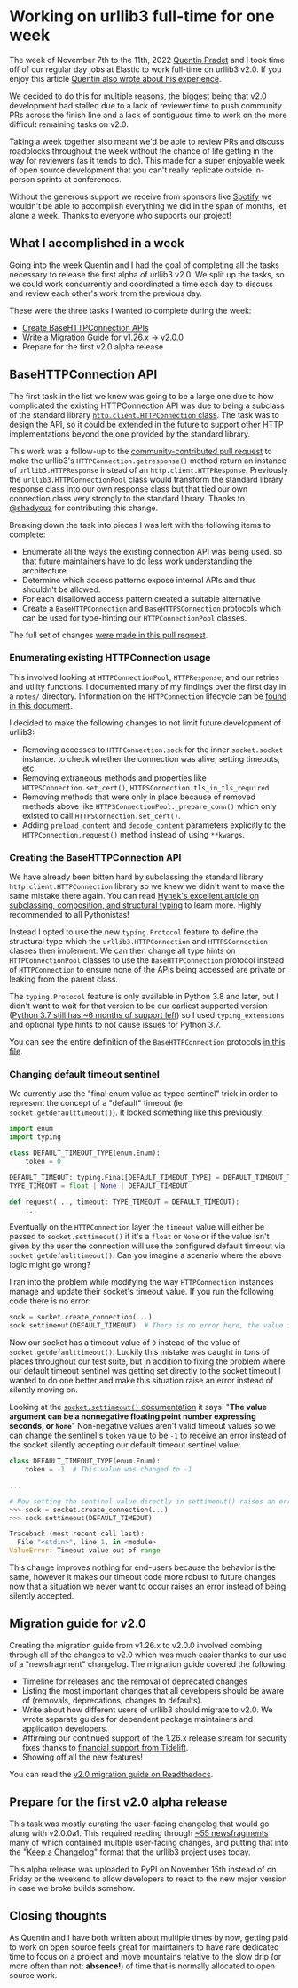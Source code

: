 # Working on urllib3 full-time for one week

The week of November 7th to the 11th, 2022 [Quentin Pradet](https://quentin.pradet.me) and I took time off of our regular day jobs at Elastic to work full-time on urllib3 v2.0. If you enjoy this article [Quentin also wrote about his experience](https://quentin.pradet.me/blog/i-got-paid-to-work-on-open-source-3.html).

We decided to do this for multiple reasons, the biggest being that v2.0 development had
stalled due to a lack of reviewer time to push community PRs across the finish line and a
lack of contiguous time to work on the more difficult remaining tasks on v2.0.

Taking a week together also meant we'd be able to review PRs and discuss roadblocks throughout the
week without the chance of life getting in the way for reviewers (as it tends to do). This made for a super enjoyable week of
open source development that you can't really replicate outside in-person sprints at conferences.

Without the generous support we receive from sponsors like [Spotify](https://engineering.atspotify.com/2022/06/say-hello-to-the-recipients-of-the-2022-spotify-foss-fund/) we wouldn't be able to
accomplish everything we did in the span of months, let alone a week. Thanks to everyone who supports our project!

## What I accomplished in a week

Going into the week Quentin and I had the goal of completing all the tasks necessary to release the first
alpha of urllib3 v2.0. We split up the tasks, so we could work concurrently and coordinated a time each day
to discuss and review each other's work from the previous day.

These were the three tasks I wanted to complete during the week:

- [Create BaseHTTPConnection APIs](https://github.com/urllib3/urllib3/issues/1985)
- [Write a Migration Guide for v1.26.x -> v2.0.0](https://github.com/urllib3/urllib3/issues/1973)
- Prepare for the first v2.0 alpha release

## BaseHTTPConnection API

The first task in the list we knew was going to be a large one due to how complicated the existing HTTPConnection API was
due to being a subclass of the standard library [`http.client.HTTPConnection` class](https://docs.python.org/3/library/http.client.html#http.client.HTTPConnection).
The task was to design the API, so it could be extended in the future to support other HTTP implementations beyond the one provided by the standard library.

This work was a follow-up to the [community-contributed pull request](https://github.com/urllib3/urllib3/pull/2649) to make the urllib3's `HTTPConnection.getresponse()` method return an instance of `urllib3.HTTPResponse`
instead of an `http.client.HTTPResponse`. Previously the `urllib3.HTTPConnectionPool` class would transform the standard library response class into
our own response class but that tied our own connection class very strongly to the standard library. Thanks to [@shadycuz](https://github.com/shadycuz) for contributing this change.

Breaking down the task into pieces I was left with the following items to complete:

- Enumerate all the ways the existing connection API was being used.
  so that future maintainers have to do less work understanding the architecture.
- Determine which access patterns expose internal APIs and thus shouldn't be allowed. 
- For each disallowed access pattern created a suitable alternative
- Create a `BaseHTTPConnection` and `BaseHTTPSConnection` protocols which can be used for type-hinting our `HTTPConnectionPool` classes.

The full set of changes [were made in this pull request](https://github.com/urllib3/urllib3/pull/2768).

### Enumerating existing HTTPConnection usage

This involved looking at `HTTPConnectionPool`, `HTTPResponse`, and our retries and utility functions. 
I documented many of my findings over the first day in a `notes/` directory. Information on the
`HTTPConnection` lifecycle can be [found in this document](https://github.com/urllib3/urllib3/blob/main/notes/connection-lifecycle.md).

I decided to make the following changes to not limit future development of urllib3:

- Removing accesses to `HTTPConnection.sock` for the inner `socket.socket` instance.
  to check whether the connection was alive, setting timeouts, etc.
- Removing extraneous methods and properties like `HTTPSConnection.set_cert()`, `HTTPSConnection.tls_in_tls_required`
- Removing methods that were only in place because of removed methods above like `HTTPSConnectionPool._prepare_conn()` which only existed to call `HTTPSConnection.set_cert()`.
- Adding `preload_content` and `decode_content` parameters explicitly to the `HTTPConnection.request()` method instead of
  using `**kwargs`.

### Creating the BaseHTTPConnection API

We have already been bitten hard by subclassing the standard library `http.client.HTTPConnection` library so we knew we didn't want to make the same mistake there again. You can read [Hynek's excellent article on subclassing, composition, and structural typing](https://hynek.me/articles/python-subclassing-redux) to learn more. Highly recommended to all Pythonistas!

Instead I opted to use the new `typing.Protocol` feature to define the structural type which the `urllib3.HTTPConnection` and `HTTPSConnection` classes then implement. We can then change all type hints on `HTTPConnectionPool` classes to use the `BaseHTTPConnection` protocol instead of `HTTPConnection` to ensure none of the APIs being accessed are private or leaking from the parent class.

The `typing.Protocol` feature is only available in Python 3.8 and later, but I didn't want to wait for that version to be our earliest supported version ([Python 3.7 still has ~6 months of support left](https://endoflife.date/python)) so I used `typing_extensions` and optional type hints to not cause issues for Python 3.7.

You can see the entire definition of the `BaseHTTPConnection` protocols [in this file](https://github.com/urllib3/urllib3/blob/main/src/urllib3/_base_connection.py).

### Changing default timeout sentinel

We currently use the "final enum value as typed sentinel" trick in order to represent the concept of a "default" timeout (ie `socket.getdefaulttimeout()`). It looked something like this previously:

```python
import enum
import typing

class DEFAULT_TIMEOUT_TYPE(enum.Enum):
    token = 0

DEFAULT_TIMEOUT: typing.Final[DEFAULT_TIMEOUT_TYPE] = DEFAULT_TIMEOUT_TYPE.token
TYPE_TIMEOUT = float | None | DEFAULT_TIMEOUT

def request(..., timeout: TYPE_TIMEOUT = DEFAULT_TIMEOUT):
    ...
```

Eventually on the `HTTPConnection` layer the `timeout` value will either be passed to `socket.settimeout()` if it's a `float` or `None` or if the value isn't given by the user the connection will use the configured default timeout via `socket.getdefaulttimeout()`. Can you imagine a scenario where the above logic might go wrong?

I ran into the problem while modifying the way `HTTPConnection` instances manage and update their socket's timeout value. If you run the following code there is no error:

```python
sock = socket.create_connection(...)
sock.settimeout(DEFAULT_TIMEOUT)  # There is no error here, the value is 0!
```

Now our socket has a timeout value of `0` instead of the value of `socket.getdefaulttimeout()`. Luckily this mistake was caught in tons of places throughout our test suite, but in addition to fixing the problem where our default timeout sentinel was getting set directly to the socket timeout I wanted to do one better and make this situation raise an error instead of silently moving on.

Looking at the [`socket.settimeout()` documentation](https://docs.python.org/3/library/socket.html#socket.socket.settimeout) it says: "**The value argument can be a nonnegative floating point number expressing seconds, or `None`**" Non-negative values aren't valid timeout values so we can change the sentinel's `token` value to be `-1` to receive an error instead of the socket silently accepting our default timeout sentinel value:

```python
class DEFAULT_TIMEOUT_TYPE(enum.Enum):
    token = -1  # This value was changed to -1

...

# Now setting the sentinel value directly in settimeout() raises an error.
>>> sock = socket.create_connection(...)
>>> sock.settimeout(DEFAULT_TIMEOUT)

Traceback (most recent call last):
  File "<stdin>", line 1, in <module>
ValueError: Timeout value out of range
```

This change improves nothing for end-users because the behavior is the same, however it makes our timeout code more robust to future changes now that a situation we never want to occur raises an error instead of being silently accepted.

## Migration guide for v2.0

Creating the migration guide from v1.26.x to v2.0.0 involved combing through all of the changes to v2.0 which was much easier thanks to our use of a "newsfragment" changelog. The migration guide covered the following:

- Timeline for releases and the removal of deprecated changes
- Listing the most important changes that all developers should be aware of (removals, deprecations, changes to defaults).
- Write about how different users of urllib3 should migrate to v2.0. We wrote separate guides for dependent package maintainers and application developers.
- Affirming our continued support of the 1.26.x release stream for security fixes thanks to [financial support from Tidelift](https://tidelift.com/subscription/pkg/pypi-urllib3).
- Showing off all the new features!

You can read the [v2.0 migration guide on Readthedocs](https://urllib3.readthedocs.io/en/latest/v2-migration-guide.html#migrating-from-1-x-to-2-0).

## Prepare for the first v2.0 alpha release

This task was mostly curating the user-facing changelog that would go along with v2.0.0a1. This required reading through [~55 newsfragments](https://github.com/urllib3/urllib3/blob/main/CHANGES.rst) many of which contained multiple user-facing changes, and putting that into the "[Keep a Changelog](https://keepachangelog.com)" format that the urllib3 project uses today.

This alpha release was uploaded to PyPI on November 15th instead of on Friday or the weekend to allow developers to react to the new major version in case we broke builds somehow.

## Closing thoughts

As Quentin and I have both written about multiple times by now, getting paid to work on open source feels great for maintainers to have rare dedicated time to focus on a project and move mountains relative to the slow drip (or more often than not: **absence!**) of time that is normally allocated to open source work.
